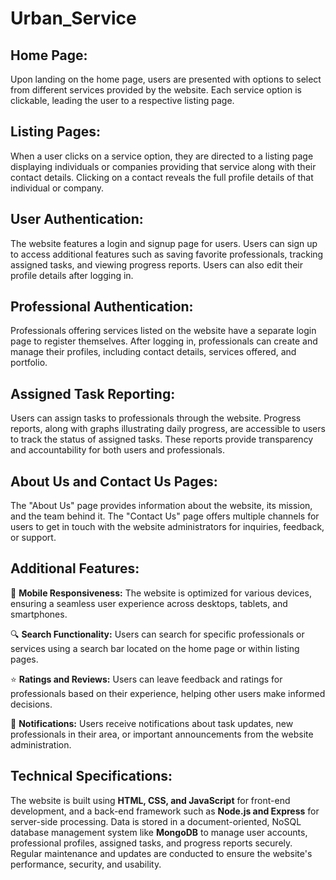 # Urban_Service

## Home Page:

Upon landing on the home page, users are presented with options to select from different services provided by the website. Each service option is clickable, leading the user to a respective listing page.

## Listing Pages:

When a user clicks on a service option, they are directed to a listing page displaying individuals or companies providing that service along with their contact details. Clicking on a contact reveals the full profile details of that individual or company.

## User Authentication:

The website features a login and signup page for users. Users can sign up to access additional features such as saving favorite professionals, tracking assigned tasks, and viewing progress reports. Users can also edit their profile details after logging in.

## Professional Authentication:

Professionals offering services listed on the website have a separate login page to register themselves. After logging in, professionals can create and manage their profiles, including contact details, services offered, and portfolio.

## Assigned Task Reporting:

Users can assign tasks to professionals through the website. Progress reports, along with graphs illustrating daily progress, are accessible to users to track the status of assigned tasks. These reports provide transparency and accountability for both users and professionals.

## About Us and Contact Us Pages:

The "About Us" page provides information about the website, its mission, and the team behind it. The "Contact Us" page offers multiple channels for users to get in touch with the website administrators for inquiries, feedback, or support.

## Additional Features:

📱 **Mobile Responsiveness:** The website is optimized for various devices, ensuring a seamless user experience across desktops, tablets, and smartphones.

🔍 **Search Functionality:** Users can search for specific professionals or services using a search bar located on the home page or within listing pages.

⭐ **Ratings and Reviews:** Users can leave feedback and ratings for professionals based on their experience, helping other users make informed decisions.

🔔 **Notifications:** Users receive notifications about task updates, new professionals in their area, or important announcements from the website administration.

## Technical Specifications:

The website is built using **HTML, CSS, and JavaScript** for front-end development, and a back-end framework such as **Node.js and Express** for server-side processing. Data is stored in a document-oriented, NoSQL database management system like **MongoDB** to manage user accounts, professional profiles, assigned tasks, and progress reports securely. Regular maintenance and updates are conducted to ensure the website's performance, security, and usability.